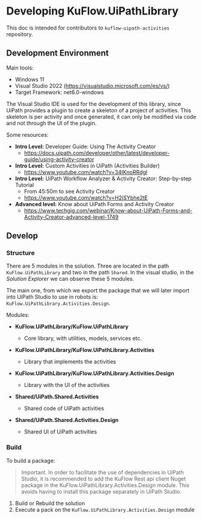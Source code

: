 # Developing KuFlow.UiPathLibrary

This doc is intended for contributors to `kuflow-uipath-activities` repository. 



## Development Environment

Main tools:

- Windows 11
- Visual Studio 2022 (https://visualstudio.microsoft.com/es/vs/)
- Target Framework: net6.0-windows

The Visual Studio IDE is used for the development of this library, since UiPath provides a plugin to create a skeleton of a project of activities. This skeleton is per activity and once generated, it can only be modified via code and not through the UI of the plugin.

Some resources:

- **Intro Level:** Developer Guide: Using The Activity Creator
  - https://docs.uipath.com/developer/other/latest/developer-guide/using-activity-creator
- **Intro Level:** Custom Activities in UiPath (Activities Builder)
  - https://www.youtube.com/watch?v=34IKnoRRdgI
- **Intro Level:** UiPath Workflow Analyzer & Activity Creator: Step-by-step Tutorial
  - From 45:50m to see Activity Creator
  - https://www.youtube.com/watch?v=H2jSYbhe2tE
- **Advanced level:** Know about UiPath Forms and Activity Creator 
  - https://www.techgig.com/webinar/Know-about-UiPath-Forms-and-Activity-Creator-advanced-level-1749




## Develop

### Structure

There are 5 modules in the solution. Three are located in the path `KuFlow.UiPathLibrary` and two in the path `Shared`. In the visual studio, in the *Solution Explorer* we can observe these 5 modules.

The main one, from which we export the package that we will later import into UiPath Studio to use in robots is: `KuFlow.UiPathLibrary.Activities.Design`.

Modules:

- **KuFlow.UiPathLibrary/KuFlow.UiPathLibrary**

  - Core library, with utilities, models, services etc.

- **KuFlow.UiPathLibrary/KuFlow.UiPathLibrary.Activities**

  - Library that implements the activities

- **KuFlow.UiPathLibrary/KuFlow.UiPathLibrary.Activities.Design**

  - Library with the UI of the activities

- **Shared/UiPath.Shared.Activities**

  - Shared code of UiPath activities

- **Shared/UiPath.Shared.Activities.Design**

  - Shared UI of UiPath activities

    

### Build

To build a package:

> Important. In order to facilitate the use of dependencies in UiPath Studio, it is recommended to add the KuFlow Rest api client Nuget package in the KuFlow.UiPathLibrary.Activities.Design module. This avoids having to install this package separately in UiPath Studio.

1. Build or Rebuild the solution
2. Execute a pack on the `KuFlow.UiPathLibrary.Activities.Design` module
